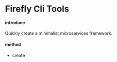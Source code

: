 # Firefly Cli Tools

#### introduce
Quickly create a minimalist microservices framework.

#### method
- create
